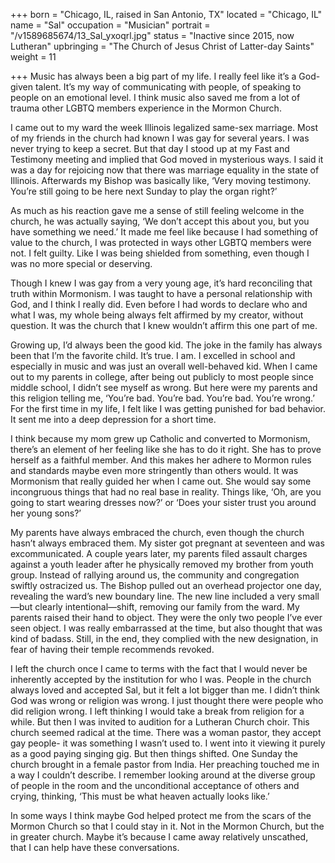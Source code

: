 +++
born = "Chicago, IL, raised in San Antonio, TX"
located = "Chicago, IL"
name = "Sal"
occupation = "Musician"
portrait = "/v1589685674/13_Sal_yxoqrl.jpg"
status = "Inactive since 2015, now Lutheran"
upbringing = "The Church of Jesus Christ of Latter-day Saints"
weight = 11

+++
Music has always been a big part of my life. I really feel like it’s a God-given talent. It’s my way of communicating with people, of speaking to people on an emotional level. I think music also saved me from a lot of trauma other LGBTQ members experience in the Mormon Church.

I came out to my ward the week Illinois legalized same-sex marriage. Most of my friends in the church had known I was gay for several years. I was never trying to keep a secret. But that day I stood up at my Fast and Testimony meeting and implied that God moved in mysterious ways. I said it was a day for rejoicing now that there was marriage equality in the state of Illinois. Afterwards my Bishop was basically like, ‘Very moving testimony. You’re still going to be here next Sunday to play the organ right?’

As much as his reaction gave me a sense of still feeling welcome in the church, he was actually saying, ‘We don’t accept this about you, but you have something we need.’ It made me feel like because I had something of value to the church, I was protected in ways other LGBTQ members were not. I felt guilty. Like I was being shielded from something, even though I was no more special or deserving.

Though I knew I was gay from a very young age, it’s hard reconciling that truth within Mormonism. I was taught to have a personal relationship with God, and I think I really did. Even before I had words to declare who and what I was, my whole being always felt affirmed by my creator, without question. It was the church that I knew wouldn’t affirm this one part of me.

Growing up, I’d always been the good kid. The joke in the family has always been that I’m the favorite child. It’s true. I am. I excelled in school and especially in music and was just an overall well-behaved kid. When I came out to my parents in college, after being out publicly to most people since middle school, I didn’t see myself as wrong. But here were my parents and this religion telling me, ‘You’re bad. You’re bad. You’re bad. You’re wrong.’ For the first time in my life, I felt like I was getting punished for bad behavior. It sent me into a deep depression for a short time.

I think because my mom grew up Catholic and converted to Mormonism, there’s an element of her feeling like she has to do it right. She has to prove herself as a faithful member. And this makes her adhere to Mormon rules and standards maybe even more stringently than others would. It was Mormonism that really guided her when I came out. She would say some incongruous things that had no real base in reality. Things like, ‘Oh, are you going to start wearing dresses now?’ or ‘Does your sister trust you around her young sons?’

My parents have always embraced the church, even though the church hasn’t always embraced them. My sister got pregnant at seventeen and was excommunicated. A couple years later, my parents filed assault charges against a youth leader after he physically removed my brother from youth group. Instead of rallying around us, the community and congregation swiftly ostracized us. The Bishop pulled out an overhead projector one day, revealing the ward’s new boundary line. The new line included a very small—but clearly intentional—shift, removing our family from the ward. My parents raised their hand to object. They were the only two people I’ve ever seen object. I was really embarrassed at the time, but also thought that was kind of badass. Still, in the end, they complied with the new designation, in fear of having their temple recommends revoked.

I left the church once I came to terms with the fact that I would never be inherently accepted by the institution for who I was. People in the church always loved and accepted Sal, but it felt a lot bigger than me. I didn’t think God was wrong or religion was wrong. I just thought there were people who did religion wrong. I left thinking I would take a break from religion for a while. But then I was invited to audition for a Lutheran Church choir. This church seemed radical at the time. There was a woman pastor, they accept gay people- it was something I wasn’t used to. I went into it viewing it purely as a good paying singing gig. But then things shifted. One Sunday the church brought in a female pastor from India. Her preaching touched me in a way I couldn’t describe. I remember looking around at the diverse group of people in the room and the unconditional acceptance of others and crying, thinking, ‘This must be what heaven actually looks like.’

In some ways I think maybe God helped protect me from the scars of the Mormon Church so that I could stay in it. Not in the Mormon Church, but the in greater church. Maybe it’s because I came away relatively unscathed, that I can help have these conversations.